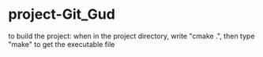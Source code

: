 # project-Git_Gud

to build the project: when in the project directory, write "cmake .", then type "make" to get the executable file
